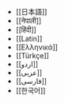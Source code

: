 - [[日本語]]
- [[नेपाली]]
- [[हिंदी]]
- [[Latin]]
- [[Ελληνικά]]
- [[Türkçe]]
- [[اردو]]
- [[عربى]]
- [[فارسی]]
- [[한국어]]